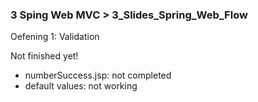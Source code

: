 ### 3 Sping Web MVC > 3_Slides_Spring_Web_Flow

Oefening 1: Validation

Not finished yet!
 - numberSuccess.jsp: not completed
 - default values: not working
